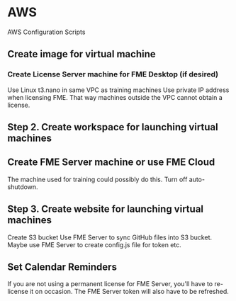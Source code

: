 # AWS
AWS Configuration Scripts

## Create image for virtual machine

### Create License Server machine for FME Desktop (if desired)
Use Linux t3.nano in same VPC as training machines
Use private IP address when licensing FME. That way machines outside the VPC cannot obtain a license.

## Step 2. Create workspace for launching virtual machines

## Create FME Server machine or use FME Cloud
The machine used for training could possibly do this. Turn off auto-shutdown.

## Step 3. Create website for launching virtual machines
Create S3 bucket
Use FME Server to sync GitHub files into S3 bucket. Maybe use FME Server to create config.js file for token etc.

## Set Calendar Reminders
If you are not using a permanent license for FME Server, you'll have to re-license it on occasion. The FME Server token will also have to be refreshed.
